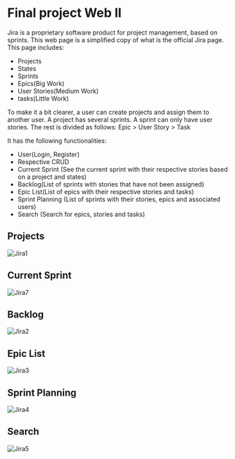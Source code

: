 # Final project Web II
Jira is a proprietary software product for project management, based on sprints.
This web page is a simplified copy of what is the official Jira page.
This page includes:
* Projects
* States
* Sprints
* Epics(Big Work)
* User Stories(Medium Work)
* tasks(Little Work)

To make it a bit clearer, a user can create projects and assign them to another user. A project has several sprints. A sprint can only have user stories. The rest is divided as follows:
Epic > User Story > Task

It has the following functionalities:
* User(Login, Register)
* Respective CRUD
* Current Sprint (See the current sprint with their respective stories based on a project and states)
* Backlog(List of sprints with stories that have not been assigned)
* Epic List(List of epics with their respective stories and tasks)
* Sprint Planning (List of sprints with their stories, epics and associated users)
* Search (Search for epics, stories and tasks)

## Projects
![Jira1](https://github.com/santiagomonterof/Jira/assets/108990849/46102cde-30ca-4cc8-9662-00a530cee249)

## Current Sprint
![Jira7](https://github.com/santiagomonterof/Jira/assets/108990849/0a66efd6-b99b-44e2-b8b5-8509771ff441)

## Backlog
![Jira2](https://github.com/santiagomonterof/Jira/assets/108990849/9b51e346-9010-4bfb-9601-a08de7216195)

## Epic List
![Jira3](https://github.com/santiagomonterof/Jira/assets/108990849/18ede94f-617a-4271-b1c0-732d7422f5ed)

## Sprint Planning
![Jira4](https://github.com/santiagomonterof/Jira/assets/108990849/37e96e2b-efa1-4d15-8661-91e60d25bf15)

## Search
![Jira5](https://github.com/santiagomonterof/Jira/assets/108990849/4a210d73-2ace-4a5f-9ef4-d73719d5fe7c)











